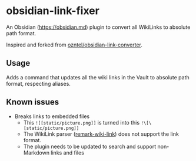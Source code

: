 # obsidian-link-fixer

An Obsidian (https://obsidian.md) plugin to convert all WikiLinks to absolute path format.

Inspired and forked from [ozntel/obsidian-link-converter](https://github.com/ozntel/obsidian-link-converter).

## Usage

Adds a command that updates all the wiki links in the Vault to absolute path format, respecting aliases.

[](/static/command.png)

## Known issues

- Breaks links to embedded files
  - This `![[static/picture.png]]` is turned into this `!\[\[static/picture.png]]`
  - The WikiLink parser ([remark-wiki-link](https://github.com/landakram/remark-wiki-link)) does not support the link format.
  - The plugin needs to be updated to search and support non-Markdown links and files
